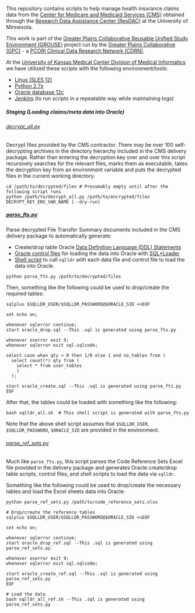 This repository contains scripts to help manage health insurance claims data from the [Center for Medicare and Medicaid Services ​(CMS)](https://www.cms.gov/) obtained through the [Research Data Assistance Center (​ResDAC)](http://www.resdac.org/about-resdac/our-services) at the University of Minnesota.

This work is part of the [Greater Plains Collaborative Reusable Unified Study Environment (GROUSE)](https://informatics.gpcnetwork.org/trac/Project/wiki/GROUSE) project run by the [Greater Plains Collaborative (GPC)](http://gpcnetwork.org/) - a [PCORI Clinical Data Research Network (CDRN)](http://www.pcori.org/research-results/pcornet-national-patient-centered-clinical-research-network/clinical-data-and-0).

At the [University of Kansas Medical Center Division of Medical Informatics](http://www.kumc.edu/ea-mi/medical-informatics.html) we have utilized these scripts with the following environment/tools:

* [Linux (SLES 12)](https://www.suse.com/products/server/)
* [Python 2.7x](https://www.python.org/)
* [Oracle database 12c](https://www.oracle.com/database/index.html)
* [Jenkins](https://jenkins.io/) (to run scripts in a repeatable way while maintaining logs)

##### Staging (Loading claims/meta data into Oracle)
###### [decrypt_all.py](staging/decrypt_all.py)
Decrypt files provided by the CMS contractor.  There may be over 100 self-decrypting archives in the directory hierarchy included in the CMS delivery package.  Rather than entering the decryption key over and over this script recursively searches for the relevant files, marks them as executable, takes the decryption key from an environment variable and puts the decrypted files in the current working directory.
```
cd /path/to/decrypted/files # Presumably empty until after the following script runs
python /path/to/decrypt_all.py /path/to/encrypted/files DECRYPT_KEY_ENV_VAR_NAME [--dry-run]
```

##### [parse_fts.py](parse_fts.py)
Parse decrypted File Transfer Summary documents included in the CMS delivery package to automatically generate:

* Create/drop table Oracle [Data Definition Language (DDL) Statements](https://docs.oracle.com/database/121/SQLRF/statements_1001.htm#SQLRF30001)
* [Oracle control files](https://docs.oracle.com/database/121/ADMIN/control.htm#ADMIN006) for loading the data into Oracle with [SQL*Loader](https://docs.oracle.com/cd/B28359_01/server.111/b28319/ldr_concepts.htm#g1013706)
* [Shell script](https://www.gnu.org/software/bash/) to call `sqlldr` with each data file and control file to load the data into Oracle.
```
python parse_fts.py /path/to/decrypted/files
```
Then, something like the following could be used to drop/create the required tables:
```
sqlplus $SQLLDR_USER/$SQLLDR_PASSWORD@$ORACLE_SID <<EOF

set echo on;

whenever sqlerror continue;
start oracle_drop.sql --This .sql is generated using parse_fts.py

whenever oserror exit 9;
whenever sqlerror exit sql.sqlcode;

select case when qty > 0 then 1/0 else 1 end no_tables from (
  select count(*) qty from (
    select * from user_tables
    )
  );

start oracle_create.sql --This .sql is generated using parse_fts.py
EOF
```
After that, the tables could be loaded with something like the following:
```
bash sqlldr_all.sh  # This shell script is generated with parse_fts.py
```
Note that the above shell script assumes that `$SQLLDR_USER`, `$SQLLDR_PASSWORD`, `$ORACLE_SID` are provided in the environment.

###### [parse\_ref_sets.py](staging/parse_ref_sets.py)
Much like `parse_fts.py`, this script parses the Code Reference Sets Excel file provided in the delivery package and generates Oracle create/drop table scripts, control files, and shell scripts to load the data via `sqlldr`.

Something like the following could be used to drop/create the necessary tables and load the Excel sheets data into Oracle:
```
python parse_ref_sets.py /path/to/code_reference_sets.xlsx
```
```
# Drop/create the reference tables
sqlplus $SQLLDR_USER/$SQLLDR_PASSWORD@$ORACLE_SID <<EOF

set echo on;

whenever sqlerror continue;
start oracle_drop_ref.sql --This .sql is generated using parse_ref_sets.py

whenever oserror exit 9;
whenever sqlerror exit sql.sqlcode;

start oracle_create_ref.sql --This .sql is generated using parse_ref_sets.py
EOF
```
```
# Load the data
bash sqlldr_all_ref.sh --This .sql is generated using parse_ref_sets.py
```

